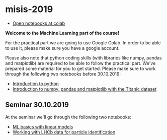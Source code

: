 # misis-2019

- [Open notebooks at colab](https://colab.research.google.com/github/HSE-LAMBDA/MLatMisis-2019)

**Welcome to the Machine Learning part of the course!**

For the practical part we are going to use Google Colab. In order to be able to use it, please make sure you have a google account.

Please also note that python coding skills (with libraries like numpy, pandas and matplotlib) are required to be able to follow the practical part. We've prepared some material for you to get started. Please make sure to work through the following two notebooks before 30.10.2019:
 - [Introduction to python](https://colab.research.google.com/github/HSE-LAMBDA/MLatMisis-2019/blob/master/Introduction/01-Welcome.ipynb)
 - [Introduction to numpy, pandas and matplotlib with the Titanic dataset](https://colab.research.google.com/github/HSE-LAMBDA/MLatMisis-2019/blob/master/Introduction/02-Libraries.ipynb)

## Seminar 30.10.2019

At the seminar we'll go through the following two notebooks:
 - [ML basics with linear models](https://colab.research.google.com/github/HSE-LAMBDA/MLatMisis-2019/blob/master/Seminar/1_LinearModels_ToyData.ipynb)
 - [Working with LHCb data for particle identification](https://colab.research.google.com/github/HSE-LAMBDA/MLatMisis-2019/blob/master/Seminar/2_LinearModels_LHCb_PID.ipynb)
